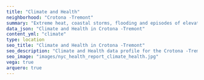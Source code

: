 ```yaml
---
title: "Climate and Health"
neighborhood: "Crotona -Tremont"
summary: "Extreme heat, coastal storms, flooding and episodes of elevated ozone are climate-related hazards that may increase with climate change and have important public health impacts in New York City. Extreme weather can cause power outages, which also threaten public health. This report provides neighborhood indicators of climate-related hazards, vulnerability and health impacts."
data_json: "Climate and Health in Crotona -Tremont"
content_yml: "climate"
type: location
seo_title: "Climate and Health in Crotona -Tremont"
seo_description: "Climate and Health data profile for the Crotona -Tremont neighborhood of NYC."
seo_image: "images/nyc_health_report_climate_health.jpg"
vega: true
arquero: true
---
```

